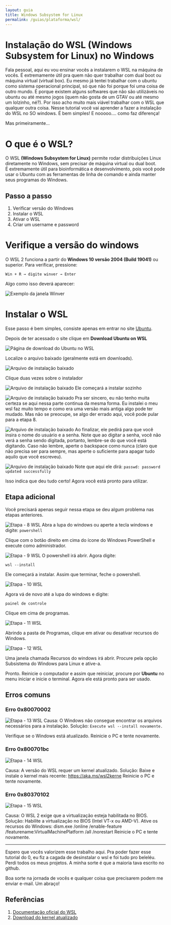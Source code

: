 ```yaml
---
layout: guia
title: Windows Subsystem for Linux
permalink: /guias/plataforma/wsl/
---
```


# Instalação do WSL (Windows Subsystem for Linux) no Windows

Fala pessoal, aqui eu vou ensinar vocês a instalarem o WSL na máquina de vocês. É extremamente útil pra quem não quer trabalhar com dual boot ou máquina virtual (virtual box). Eu mesmo já tentei trabalhar com o ubuntu como sistema operacional principal, só que não foi porque foi uma coisa de outro mundo. É porque existem alguns softwares que não são utilizáveis no ubuntu ou até mesmo jogos (quem não gosta de um GTAV ou até mesmo um lolzinho, né?). Por isso acho muito mais viável trabalhar com o WSL que qualquer outra coisa. Nesse tutorial você vai aprender a fazer a instalação do WSL no SO windows. É bem simples! E nooooo.... como faz diferença!<br>

Mas primeiramente...<br>
# O que é o WSL?
O WSL <strong>(Windows Subsystem for Linux)</strong> permite rodar distribuições Linux diretamente no Windows, sem precisar de máquina virtual ou dual boot.<br>
É extremamente útil para bioinformática e desenvolvimento, pois você pode usar o Ubuntu com as ferramentas de linha de comando e ainda manter seus programas do Windows.


## Passo a passo
1. Verificar versão do Windows
2. Instalar o WSL
3. Ativar o WSL
4. Criar um username e password


# Verifique a versão do windows

O WSL 2 funciona a partir do **Windows 10 versão 2004 (Build 19041)** ou superior. Para verificar, pressione:

`Win + R → digite winver → Enter`

Algo como isso deverá aparecer:

![Exemplo da janela Winver](/assets/img/wsl/wsl_1.png)

# Instalar o WSL

Esse passo é bem simples, consiste apenas em entrar no site [Ubuntu](https://ubuntu.com/desktop/wsl).

Depois de ter acessado o site clique em **Download Ubuntu on WSL**<br>

![Página de download do Ubuntu no WSL](/assets/img/wsl/wsl_2.png)

Localize o arquivo baixado (geralmente está em downloads).<br>

![Arquivo de instalação baixado](/assets/img/wsl/wsl_3.png)

Clique duas vezes sobre o instalador

![Arquivo de instalação baixado](/assets/img/wsl/wsl_4.png)
Ele começará a instalar sozinho

![Arquivo de instalação baixado](/assets/img/wsl/wsl_5.png)
Pra ser sincero, eu não tenho muita certeza se aqui nessa parte continua da mesma forma. Eu instalei o meu wsl faz muito tempo e como era uma versão mais antiga algo pode ter mudado. Mas não se preocupe, se algo der errado aqui, você pode pular para a etapa 8.

![Arquivo de instalação baixado](/assets/img/wsl/wsl_6.png)
Ao finalizar, ele pedirá para que você insira o nome do usuário e a senha. Note que ao digitar a senha, você não verá a senha sendo digitada, portanto, lembre-se do que você está digitando. Caso não lembre, aperte o backspace como nunca (claro que não precisa ser para sempre, mas aperte o suficiente para apagar tudo aquilo que você escreveu). 

![Arquivo de instalação baixado](/assets/img/wsl/wsl_7.png)
Note que aqui ele dirá:
`passwd: password updated successfully`

Isso indica que deu tudo certo! Agora você está pronto para utilizar.

## Etapa adicional

Você precisará apenas seguir nessa etapa se deu algum problema nas etapas anteriores.

![Etapa - 8 WSL](/assets/img/wsl/wsl_8.png)
Abra a lupa do windows ou aperte a tecla windows e digite:
`powershell`

Clique com o botão direito em cima do ícone do Windows PowerShell e execute como administrador.

![Etapa - 9 WSL](/assets/img/wsl/wsl_9.png)
O powershell irá abrir. Agora digite:

`wsl --install`

Ele começará a instalar. Assim que terminar, feche o powershell.

![Etapa - 10 WSL](/assets/img/wsl/wsl_10.png)

Agora vá de novo até a lupa do windows e digite:

`painel de controle`

Clique em cima de programas.

![Etapa - 11 WSL](/assets/img/wsl/wsl_11.png)

Abrindo a pasta de Programas, clique em ativar ou desativar recursos do Windows.

![Etapa - 12 WSL](/assets/img/wsl/wsl_12.png)

Uma janela chamada Recursos do windows irá abrir. Procure pela opção Subsistema do Windows para Linux e ative-a.

Pronto. Reinicie o computador e assim que reiniciar, procure por **Ubuntu** no menu iniciar e inicie o terminal. Agora ele está pronto para ser usado.

## Erros comuns

### Erro 0x80070002
![Etapa - 13 WSL](/assets/img/wsl/wsl_13.png)
Causa: O Windows não consegue encontrar os arquivos necessários para a instalação. Solução:
`Execute wsl --install novamente.`

Verifique se o Windows está atualizado. Reinicie o PC e tente novamente.

### Erro 0x800701bc
![Etapa - 14 WSL](/assets/img/wsl/wsl_14.png)

Causa: A versão do WSL requer um kernel atualizado. Solução:
Baixe e instale o kernel mais recente: https://aka.ms/wsl2kerne
Reinicie o PC e tente novamente.

### Erro 0x80370102
![Etapa - 15 WSL](/assets/img/wsl/wsl_15.png)

Causa: O WSL 2 exige que a virtualização esteja habilitada no BIOS. Solução:
Habilite a virtualização no BIOS (Intel VT-x ou AMD-V).
Ative os recursos do Windows:
dism.exe /online /enable-feature /featurename:VirtualMachinePlatform /all /norestart Reinicie o PC e tente novamente.


---

Espero que vocês valorizem esse trabalho aqui. Pra poder fazer esse tutorial do 0, eu fiz a cagada de desinstalar o wsl e foi tudo pro beleléu. Perdi todos os meus projetos. A minha sorte é que a maioria tava escrito no github.<br>

Boa sorte na jornada de vocês e qualquer coisa que precisarem podem me enviar e-mail. Um abraço!

## Referências

1. [Documentação oficial do WSL](https://learn.microsoft.com/pt-br/windows/wsl/)
2. [Download do kernel atualizado](https://aka.ms/wsl2kernel)